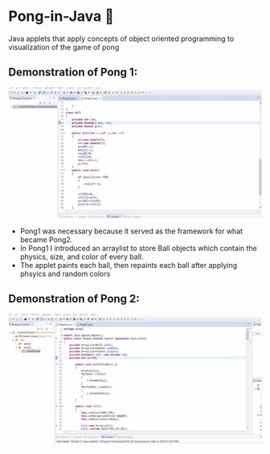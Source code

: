 # Pong-in-Java 🏓
Java applets that apply concepts of object oriented programming to visualization of the game of pong

## Demonstration of Pong 1:
![](pong1_gif_demo.gif)
* Pong1 was necessary because it served as the framework for what became Pong2.
* In Pong1 I introduced an arraylist to store Ball objects which contain the physics, size, and color of every ball.
* The applet paints each ball, then repaints each ball after applying phsyics and random colors

## Demonstration of Pong 2:
![](pong2_gif_demo.gif)
